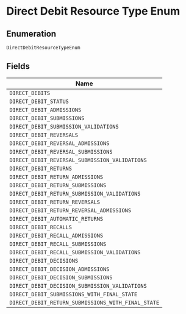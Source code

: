 
# Direct Debit Resource Type Enum

## Enumeration

`DirectDebitResourceTypeEnum`

## Fields

| Name |
|  --- |
| `DIRECT_DEBITS` |
| `DIRECT_DEBIT_STATUS` |
| `DIRECT_DEBIT_ADMISSIONS` |
| `DIRECT_DEBIT_SUBMISSIONS` |
| `DIRECT_DEBIT_SUBMISSION_VALIDATIONS` |
| `DIRECT_DEBIT_REVERSALS` |
| `DIRECT_DEBIT_REVERSAL_ADMISSIONS` |
| `DIRECT_DEBIT_REVERSAL_SUBMISSIONS` |
| `DIRECT_DEBIT_REVERSAL_SUBMISSION_VALIDATIONS` |
| `DIRECT_DEBIT_RETURNS` |
| `DIRECT_DEBIT_RETURN_ADMISSIONS` |
| `DIRECT_DEBIT_RETURN_SUBMISSIONS` |
| `DIRECT_DEBIT_RETURN_SUBMISSION_VALIDATIONS` |
| `DIRECT_DEBIT_RETURN_REVERSALS` |
| `DIRECT_DEBIT_RETURN_REVERSAL_ADMISSIONS` |
| `DIRECT_DEBIT_AUTOMATIC_RETURNS` |
| `DIRECT_DEBIT_RECALLS` |
| `DIRECT_DEBIT_RECALL_ADMISSIONS` |
| `DIRECT_DEBIT_RECALL_SUBMISSIONS` |
| `DIRECT_DEBIT_RECALL_SUBMISSION_VALIDATIONS` |
| `DIRECT_DEBIT_DECISIONS` |
| `DIRECT_DEBIT_DECISION_ADMISSIONS` |
| `DIRECT_DEBIT_DECISION_SUBMISSIONS` |
| `DIRECT_DEBIT_DECISION_SUBMISSION_VALIDATIONS` |
| `DIRECT_DEBIT_SUBMISSIONS_WITH_FINAL_STATE` |
| `DIRECT_DEBIT_RETURN_SUBMISSIONS_WITH_FINAL_STATE` |

